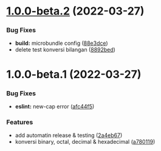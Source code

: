 # [1.0.0-beta.2](https://github.com/andrijunaedi/konversi-bilangan/compare/v1.0.0-beta.1...v1.0.0-beta.2) (2022-03-27)


### Bug Fixes

* **build:** microbundle config ([88e3dce](https://github.com/andrijunaedi/konversi-bilangan/commit/88e3dcefd7c024679d6a2f918268bbb38a9eea2d))
* delete test konversi bilangan ([8892bed](https://github.com/andrijunaedi/konversi-bilangan/commit/8892bed5488d7c42ff5c7633281e06fd2503aa54))

# 1.0.0-beta.1 (2022-03-27)


### Bug Fixes

* **eslint:** new-cap error ([afc44f5](https://github.com/andrijunaedi/konversi-bilangan/commit/afc44f582f3ca15e8f85009c3480767beb3323d2))


### Features

* add automatin release & testing ([2a4eb67](https://github.com/andrijunaedi/konversi-bilangan/commit/2a4eb67513cab6b014d695406da9597c0b31a445))
* konversi binary, octal, decimal & hexadecimal ([a780119](https://github.com/andrijunaedi/konversi-bilangan/commit/a780119f9c199627b28f6ee9d5a7e86184883bb8))
